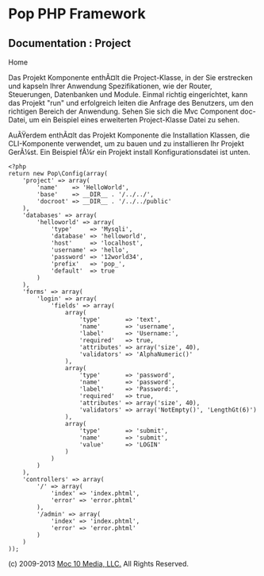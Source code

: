 Pop PHP Framework
=================

Documentation : Project
-----------------------

Home

Das Projekt Komponente enthÃ¤lt die Project-Klasse, in der Sie
erstrecken und kapseln Ihrer Anwendung Spezifikationen, wie der Router,
Steuerungen, Datenbanken und Module. Einmal richtig eingerichtet, kann
das Projekt "run" und erfolgreich leiten die Anfrage des Benutzers, um
den richtigen Bereich der Anwendung. Sehen Sie sich die Mvc Component
doc-Datei, um ein Beispiel eines erweiterten Project-Klasse Datei zu
sehen.

AuÃŸerdem enthÃ¤lt das Projekt Komponente die Installation Klassen, die
CLI-Komponente verwendet, um zu bauen und zu installieren Ihr Projekt
GerÃ¼st. Ein Beispiel fÃ¼r ein Projekt install Konfigurationsdatei ist
unten.

    <?php
    return new Pop\Config(array(
        'project' => array(
            'name'    => 'HelloWorld',
            'base'    => __DIR__ . '/../../',
            'docroot' => __DIR__ . '/../../public'
        ),
        'databases' => array(
            'helloworld' => array(
                'type'     => 'Mysqli',
                'database' => 'helloworld',
                'host'     => 'localhost',
                'username' => 'hello',
                'password' => '12world34',
                'prefix'   => 'pop_',
                'default'  => true
            )
        ),
        'forms' => array(
            'login' => array(
                'fields' => array(
                    array(
                        'type'       => 'text',
                        'name'       => 'username',
                        'label'      => 'Username:',
                        'required'   => true,
                        'attributes' => array('size', 40),
                        'validators' => 'AlphaNumeric()'
                    ),
                    array(
                        'type'       => 'password',
                        'name'       => 'password',
                        'label'      => 'Password:',
                        'required'   => true,
                        'attributes' => array('size', 40),
                        'validators' => array('NotEmpty()', 'LengthGt(6)')
                    ),
                    array(
                        'type'       => 'submit',
                        'name'       => 'submit',
                        'value'      => 'LOGIN'
                    )
                )
            )
        ),
        'controllers' => array(
            '/' => array(
                'index' => 'index.phtml',
                'error' => 'error.phtml'
            ),
            '/admin' => array(
                'index' => 'index.phtml',
                'error' => 'error.phtml'
            )
        )
    ));

\(c) 2009-2013 [Moc 10 Media, LLC.](http://www.moc10media.com) All
Rights Reserved.
